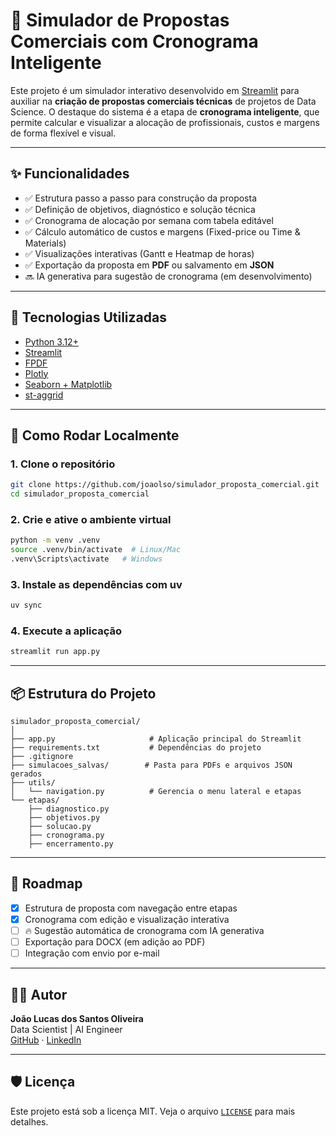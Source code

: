 # 🧠 Simulador de Propostas Comerciais com Cronograma Inteligente

Este projeto é um simulador interativo desenvolvido em [Streamlit](https://streamlit.io/) para auxiliar na **criação de propostas comerciais técnicas** de projetos de Data Science. O destaque do sistema é a etapa de **cronograma inteligente**, que permite calcular e visualizar a alocação de profissionais, custos e margens de forma flexível e visual.

---

## ✨ Funcionalidades

- ✅ Estrutura passo a passo para construção da proposta
- ✅ Definição de objetivos, diagnóstico e solução técnica
- ✅ Cronograma de alocação por semana com tabela editável
- ✅ Cálculo automático de custos e margens (Fixed-price ou Time & Materials)
- ✅ Visualizações interativas (Gantt e Heatmap de horas)
- ✅ Exportação da proposta em **PDF** ou salvamento em **JSON**
- 🔜 IA generativa para sugestão de cronograma (em desenvolvimento)

---

## 🧩 Tecnologias Utilizadas

- [Python 3.12+](https://www.python.org)
- [Streamlit](https://streamlit.io)
- [FPDF](https://pyfpdf.github.io)
- [Plotly](https://plotly.com/python/)
- [Seaborn + Matplotlib](https://seaborn.pydata.org/)
- [st-aggrid](https://github.com/PablocFonseca/streamlit-aggrid)

---

## 🚀 Como Rodar Localmente

### 1. Clone o repositório

```bash
git clone https://github.com/joaolso/simulador_proposta_comercial.git
cd simulador_proposta_comercial
```

### 2. Crie e ative o ambiente virtual

```bash
python -m venv .venv
source .venv/bin/activate  # Linux/Mac
.venv\Scripts\activate   # Windows
```

### 3. Instale as dependências com uv

```bash
uv sync
```

### 4. Execute a aplicação

```bash
streamlit run app.py
```

---

## 📦 Estrutura do Projeto

```
simulador_proposta_comercial/
│
├── app.py                     # Aplicação principal do Streamlit
├── requirements.txt           # Dependências do projeto
├── .gitignore
├── simulacoes_salvas/        # Pasta para PDFs e arquivos JSON gerados
├── utils/
│   └── navigation.py          # Gerencia o menu lateral e etapas
└── etapas/
    ├── diagnostico.py
    ├── objetivos.py
    ├── solucao.py
    ├── cronograma.py
    ├── encerramento.py
```

---

## 📌 Roadmap

- [x] Estrutura de proposta com navegação entre etapas
- [x] Cronograma com edição e visualização interativa
- [ ] 🔥 Sugestão automática de cronograma com IA generativa
- [ ] Exportação para DOCX (em adição ao PDF)
- [ ] Integração com envio por e-mail

---

## 🧑‍💻 Autor

**João Lucas dos Santos Oliveira**  
Data Scientist | AI Engineer  
[GitHub](https://github.com/joaolso) · [LinkedIn](https://linkedin.com/in/joaolso)

---

## 🛡️ Licença

Este projeto está sob a licença MIT. Veja o arquivo [`LICENSE`](LICENSE) para mais detalhes.
